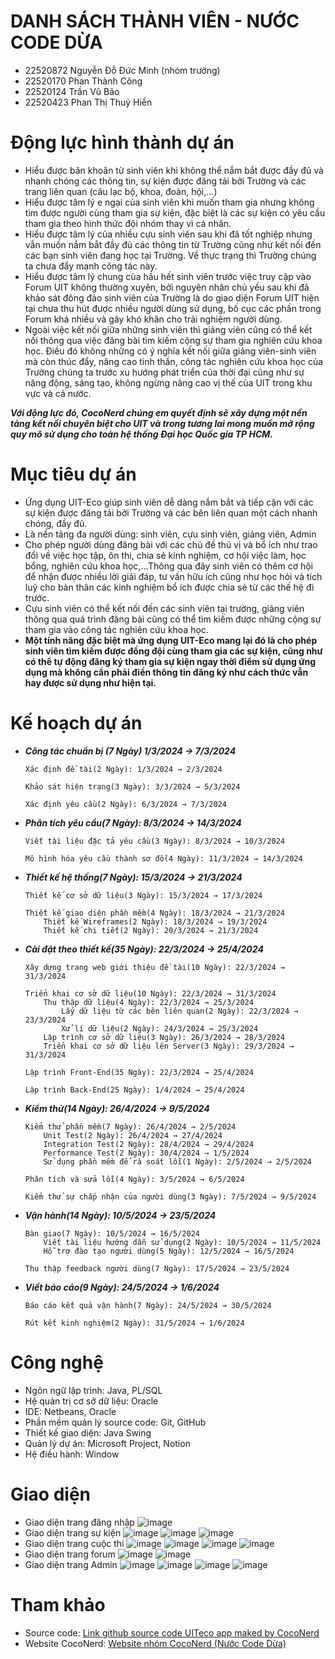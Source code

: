 # DANH SÁCH THÀNH VIÊN - NƯỚC CODE DỪA  
- 22520872  Nguyễn Đỗ Đức Minh (nhóm trưởng)  
- 22520170 	Phan Thành Công  
- 22520124	Trần Vũ Bão  
- 22520423	Phan Thị Thuỷ Hiền
# Động lực hình thành dự án  
- Hiểu được băn khoăn từ sinh viên khi không thể nắm bắt được đầy đủ và nhanh chóng các thông tin, sự kiện được đăng tải bởi Trường và các trang liên quan (câu lạc bộ, khoa, đoàn, hội,...)
- Hiểu được tâm lý e ngại của sinh viên khi muốn tham gia nhưng không tìm được người cùng tham gia sự kiện, đặc biệt là các sự kiện có yêu cầu tham gia theo hình thức đội nhóm thay vì cá nhân.
- Hiểu được tâm lý của nhiều cựu sinh viên sau khi đã tốt nghiệp nhưng vẫn muốn nắm bắt đầy đủ các thông tin từ Trường cũng như kết nối đến các bạn sinh viên đang học tại Trường. Về thực trạng thì Trường chúng ta chưa đẩy mạnh công tác này.
- Hiểu được tâm lý chung của hầu hết sinh viên trước việc truy cập vào Forum UIT không thường xuyên, bởi nguyên nhân chủ yếu sau khi đã khảo sát đông đảo sinh viên của Trường là do giao diện Forum UIT hiện tại chưa thu hút được nhiều người dùng sử dụng, bố cục các phần trong Forum khá nhiều và gây khó khăn cho trải nghiệm người dùng.
- Ngoài việc kết nối giữa những sinh viên thì giảng viên cũng có thể kết nối thông qua việc đăng bài tìm kiếm cộng sự tham gia nghiên cứu khoa học. Điều đó không những có ý nghĩa kết nối giữa giảng viên-sinh viên mà còn thúc đẩy, nâng cao tinh thần, công tác nghiên cứu khoa học của Trường chúng ta trước xu hướng phát triển của thời đại cũng như sự năng động, sáng tạo, không ngừng nâng cao vị thế của UIT trong khu vực và cả nước.
  
***Với động lực đó, CocoNerd chúng em quyết định sẽ xây dựng một nền tảng kết nối chuyên biệt cho UIT và trong tương lai mong muốn mở rộng quy mô sử dụng cho toàn hệ thống Đại học Quốc gia TP HCM.***  
# Mục tiêu dự án  
- Ứng dụng UIT-Eco giúp sinh viên dễ dàng nắm bắt và tiếp cận với các sự kiện được đăng tải bởi Trường và các bên liên quan một cách nhanh chóng, đầy đủ.
- Là nền tảng đa người dùng: sinh viên, cựu sinh viên, giảng viên, Admin
- Cho phép người dùng đăng bài với các chủ đề thú vị và bổ ích như trao đổi về việc học tập, ôn thi, chia sẻ kinh nghiệm, cơ hội việc làm, học bổng, nghiên cứu khoa học,...Thông qua đây sinh viên có thêm cơ hội để nhận được nhiều lời giải đáp, tư vấn hữu ích cũng như học hỏi và tích luỹ cho bản thân các kinh nghiệm bổ ích được chia sẻ từ các thế hệ đi trước.
- Cựu sinh viên có thể kết nối đến các sinh viên tại trường, giảng viên thông qua quá trình đăng bài cũng có thể tìm kiếm được những cộng sự tham gia vào công tác nghiên cứu khoa học.
- **Một tính năng đặc biệt mà ứng dụng UIT-Eco mang lại đó là cho phép sinh viên tìm kiếm được đồng đội cùng tham gia các sự kiện, cũng như có thể tự động đăng ký tham gia sự kiện ngay thời điểm sử dụng ứng dụng mà không cần phải điền thông tin đăng ký như cách thức vẫn hay được sử dụng như hiện tại.**
  
# Kế hoạch dự án  
- ***Công tác chuẩn bị (7 Ngày) 1/3/2024 → 7/3/2024***
    ```
    Xác định đề tài(2 Ngày): 1/3/2024 → 2/3/2024
    ```
    ```
    Khảo sát hiện trạng(3 Ngày): 3/3/2024 → 5/3/2024
    ```
    ```
    Xác định yêu cầu(2 Ngày): 6/3/2024 → 7/3/2024
    ```
- ***Phân tích yêu cầu(7 Ngày): 8/3/2024 → 14/3/2024*** 
    ```
    Viết tài liệu đặc tả yêu cầu(3 Ngày): 8/3/2024 → 10/3/2024
    ```
    ```
    Mô hình hóa yêu cầu thành sơ đồ(4 Ngày): 11/3/2024 → 14/3/2024
    ```
- ***Thiết kế hệ thống(7 Ngày): 15/3/2024 → 21/3/2024***
    ```
    Thiết kế cơ sở dữ liệu(3 Ngày): 15/3/2024 → 17/3/2024
    ```
    ```
    Thiết kế giao diện phần mềm(4 Ngày): 18/3/2024 → 21/3/2024
        Thiết kế Wireframes(2 Ngày): 18/3/2024 → 19/3/2024
        Thiết kế chi tiết(2 Ngày): 20/3/2024 → 21/3/2024
    ```
- ***Cài đặt theo thiết kế(35 Ngày): 22/3/2024 → 25/4/2024***
    ```
    Xây dựng trang web giới thiệu đề tài(10 Ngày): 22/3/2024 → 31/3/2024
    ```
    ```
    Triển khai cơ sở dữ liệu(10 Ngày): 22/3/2024 → 31/3/2024
        Thu thập dữ liệu(4 Ngày): 22/3/2024 → 25/3/2024
            Lấy dữ liệu từ các bên liên quan(2 Ngày): 22/3/2024 → 23/3/2024
            Xử lí dữ liệu(2 Ngày): 24/3/2024 → 25/3/2024
        Lập trình cơ sở dữ liệu(3 Ngày): 26/3/2024 → 28/3/2024
        Triển khai cơ sở dữ liệu lên Server(3 Ngày): 29/3/2024 → 31/3/2024
    ```
    ```
    Lập trình Front-End(35 Ngày): 22/3/2024 → 25/4/2024
    ```
    ```
    Lập trình Back-End(25 Ngày): 1/4/2024 → 25/4/2024
    ```
- ***Kiểm thử(14 Ngày): 26/4/2024 → 9/5/2024***
    ```
    Kiểm thử phần mềm(7 Ngày): 26/4/2024 → 2/5/2024
        Unit Test(2 Ngày): 26/4/2024 → 27/4/2024
        Integration Test(2 Ngày): 28/4/2024 → 29/4/2024
        Performance Test(2 Ngày): 30/4/2024 → 1/5/2024
        Sử dụng phần mềm để rà soát lỗi(1 Ngày): 2/5/2024 → 2/5/2024
    ```
    ```
    Phân tích và sửa lỗi(4 Ngày): 3/5/2024 → 6/5/2024
    ```
    ```
    Kiểm thử sự chấp nhận của người dùng(3 Ngày): 7/5/2024 → 9/5/2024
    ```
- ***Vận hành(14 Ngày): 10/5/2024 → 23/5/2024***
    ```
    Bàn giao(7 Ngày): 10/5/2024 → 16/5/2024
        Viết tài liệu hướng dẫn sử dụng(2 Ngày): 10/5/2024 → 11/5/2024
        Hỗ trợ đào tạo người dùng(5 Ngày): 12/5/2024 → 16/5/2024
    ```
    ```
    Thu thập feedback người dùng(7 Ngày): 17/5/2024 → 23/5/2024
    ```
- ***Viết báo cáo(9 Ngày): 24/5/2024 → 1/6/2024***
    ```
    Báo cáo kết quả vận hành(7 Ngày): 24/5/2024 → 30/5/2024
    ```
    ```
    Rút kết kinh nghiệm(2 Ngày): 31/5/2024 → 1/6/2024
    ```
    
# Công nghệ  
- Ngôn ngữ lập trình: Java, PL/SQL  
- Hệ quản trị cơ sở dữ liệu: Oracle  
- IDE: Netbeans, Oracle  
- Phần mềm quản lý source code: Git, GitHub  
- Thiết kế giao diện: Java Swing  
- Quản lý dự án: Microsoft Project, Notion  
- Hệ điều hành: Window

# Giao diện
- Giao diện trang đăng nhập
![image](https://github.com/coconerd/uiteco-swing/assets/118596936/dc3162ae-29f6-48c6-930c-7bcbd6e631de)
- Giao diện trang sự kiện
![image](https://github.com/coconerd/uiteco-swing/assets/118596936/96295c21-e376-49cd-9c14-d5ca9944a4af)
![image](https://github.com/coconerd/uiteco-swing/assets/118596936/31d58c53-b70b-439b-af6c-be45fe18ba2b)
![image](https://github.com/coconerd/uiteco-swing/assets/118596936/24e7aeae-eb44-41cb-8844-8637312094b3)
- Giao diện trang cuộc thi
![image](https://github.com/coconerd/uiteco-swing/assets/118596936/70d57331-18ed-47f8-8bb9-8606f5fc2144)
![image](https://github.com/coconerd/uiteco-swing/assets/118596936/0f176478-19aa-4fd5-855d-be9db8aa1fb5)
![image](https://github.com/coconerd/uiteco-swing/assets/118596936/c2c54b68-95b4-4c5e-a3c9-f940fbd4a8f5)
![image](https://github.com/coconerd/uiteco-swing/assets/118596936/94b62670-8eec-434e-81ec-11e52af421b7)
- Giao diện trang forum
 ![image](https://github.com/coconerd/uiteco-swing/assets/118596936/ab9a0b5b-c0cd-4e06-937e-b5a30818159b)
![image](https://github.com/coconerd/uiteco-swing/assets/118596936/0549dea2-dd5b-45cf-a8c1-69bd56f497e1)
- Giao diện trang Admin
![image](https://github.com/coconerd/uiteco-swing/assets/118596936/a37217c3-b576-4b42-b6f7-398c2e8beec8)
![image](https://github.com/coconerd/uiteco-swing/assets/118596936/e7e2be78-1f87-4ba1-8f75-b61b81743e2d)
![image](https://github.com/coconerd/uiteco-swing/assets/118596936/ce139e00-35c0-43bb-8f4a-ae40e7bf4e0b)
![image](https://github.com/coconerd/uiteco-swing/assets/118596936/a463c732-9737-4019-8698-1d676433b1a3)

# Tham khảo  
- Source code: [Link github source code UITeco app maked by CocoNerd](https://github.com/coconerd/uiteco-swing)
- Website CocoNerd: [Website nhóm CocoNerd (Nước Code Dừa)](https://sites.google.com/view/cococode/trang-ch%E1%BB%A7)  
